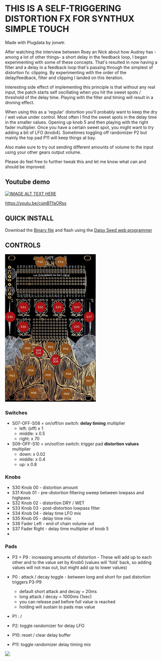 # THIS IS A SELF-TRIGGERING DISTORTION FX FOR SYNTHUX SIMPLE TOUCH

Made with Plugdata by jonwtr.

After watching the interview between Roey an Nick about how Audrey has -among a lot of other things-  a short delay in the feedback loop, I began experimenting with some of these concepts. That's resulted in now having a filter and a delay in a feedback loop that's passing through the simplest of distortion fx: clipping. By experimenting with the order of the delay/feedback, filter and clipping I landed on this iteration.

Interesting side effect of implementing this principle is that without any real input, the patch starts self oscillating when you hit the sweet spots / threshold of the delay time. Playing with the filter and timing will result in a droning effect.

When using this as a 'regular' distortion you'll probably want to keep the dry / wet value under control. Most often I find the sweet spots in the delay time in the smaller values. Opening up knob 5 and then playing with the right fader multiplier. Once you have a certain sweet spot, you might want to try adding a bit of LFO (knob4).
Sometimes toggling off randomizer P2 but mainly the top pad P11 will keep things at bay.

Also make sure to try out sending different amounts of volume to the input using your other gears output volume.

Please do feel free to further tweak this and let me know what can and should be improved.

## Youtube demo
[![IMAGE ALT TEXT HERE](https://img.youtube.com/vi/csmBTfaORss/0.jpg)](https://www.youtube.com/watch?v=csmBTfaORss)



https://youtu.be/csmBTfaORss

## QUICK INSTALL
Download the [Binary file](selfdistort_touch.bin) and flash using the [Daisy Seed web programmer](https://electro-smith.github.io/Programmer/)

## CONTROLS
<img src="touch.jpg" width="300"/>

### **Switches**
- S07-OFF-S08 = on/off/on switch: **delay timing** multiplier
    - left: (off) x 1
    - middle: x 0.5
    - right: x 70
- S09-OFF-S10 = on/oof/on switch: trigger pad **distortion values**  multiplier
    - down: x 0.02
    - middle: x 0.4
    - up: x 0.8

### **Knobs**
- S30 Knob 00 - distortion amount
- S31 Knob 01 - pre-distortion filtering sweep between lowpass and highpass
- S32 Knob 02 - distortion DRY / WET
- S33 Knob 03 - post-distortion lowpass filter
- S34 Knob 04 - delay time LFO mix
- S35 Knob 05 - delay time mix
- S36 Fader Left - end of chain volume out 
- S37 Fader Right - delay time multiplier of knob 5
- 
### **Pads**
- P3 > P9 : increasing amounts of distortion - These will add up to each other and to the value set by Knob0 (values will 'fold' back, so adding values will not max out, but might add up to lower values)
- P0 : attack / decay toggle - between long and short for pad distortion triggers P3-P9
    - default short attack and decay = 20ms
    - long attack / decay = 1000ms (1sec)
    - you can release pad before full value is reached
    - holding will sustain to pads max value

- P1 : /
- P2: toggle randomizer for delay LFO
- P10: reset / clear delay buffer
- P11: toggle randomizer delay timing mix



<img src="diagram_sketch.jpg"/>
